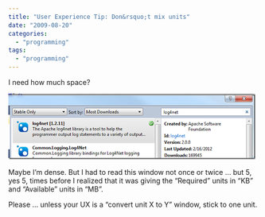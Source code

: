 ```yaml
---
title: "User Experience Tip: Don&rsquo;t mix units"
date: "2009-08-20"
categories: 
  - "programming"
tags: 
  - "programming"
---
```


I need how much space?

![image](/images/archive/image_thumb.png "image")

Maybe I’m dense. But I had to read this window not once or twice … but 5, yes 5, times before I realized that it was giving the “Required” units in “KB” and “Available” units in “MB”.

Please … unless your UX is a “convert unit X to Y” window, stick to one unit.
